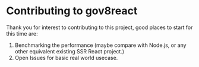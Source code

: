 # Contributing to gov8react

Thank you for interest to contributing to this project, good places to start for this time are:
1. Benchmarking the performance (maybe compare with Node.js, or any other equivalent existing SSR React project.)
2. Open Issues for basic real world usecase.
